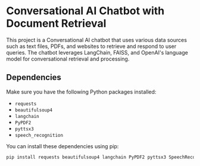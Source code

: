 # Conversational AI Chatbot with Document Retrieval

This project is a Conversational AI chatbot that uses various data sources such as text files, PDFs, and websites to retrieve and respond to user queries. The chatbot leverages LangChain, FAISS, and OpenAI's language model for conversational retrieval and processing.

## Dependencies

Make sure you have the following Python packages installed:

- `requests`
- `beautifulsoup4`
- `langchain`
- `PyPDF2`
- `pyttsx3`
- `speech_recognition`

You can install these dependencies using pip:

```bash
pip install requests beautifulsoup4 langchain PyPDF2 pyttsx3 SpeechRecognition
